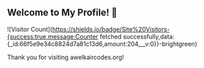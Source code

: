 ## Welcome to My Profile! 👋

![Visitor Count](https://shields.io/badge/Site%20Visitors-{success:true,message:Counter fetched successfully,data:{_id:66f5e9e34c8824d7a81c13d6,amount:204,__v:0}}-brightgreen)

Thank you for visiting awelkaircodes.org!
